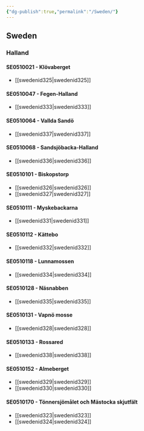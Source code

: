 ```yaml
---
{"dg-publish":true,"permalink":"/Sweden/"}
---
```


## Sweden
### Halland
#### SE0510021 - Klövaberget
- [[swedenid325\|swedenid325]]
#### SE0510047 - Fegen-Halland
- [[swedenid333\|swedenid333]]
#### SE0510064 - Vallda Sandö
- [[swedenid337\|swedenid337]]
#### SE0510068 - Sandsjöbacka-Halland
- [[swedenid336\|swedenid336]]
#### SE0510101 - Biskopstorp
- [[swedenid326\|swedenid326]]
- [[swedenid327\|swedenid327]]
#### SE0510111 - Myskebackarna
- [[swedenid331\|swedenid331]]
#### SE0510112 - Kättebo
- [[swedenid332\|swedenid332]]
#### SE0510118 - Lunnamossen
- [[swedenid334\|swedenid334]]
#### SE0510128 - Näsnabben
- [[swedenid335\|swedenid335]]
#### SE0510131 - Vapnö mosse
- [[swedenid328\|swedenid328]]
#### SE0510133 - Rossared
- [[swedenid338\|swedenid338]]
#### SE0510152 - Almeberget
- [[swedenid329\|swedenid329]]
- [[swedenid330\|swedenid330]]
#### SE0510170 - Tönnersjömålet och Mästocka skjutfält
- [[swedenid323\|swedenid323]]
- [[swedenid324\|swedenid324]]